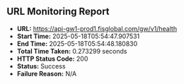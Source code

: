## URL Monitoring Report

- **URL:** https://api-gw1-prod1.fisglobal.com/gw/v1/health
- **Start Time:** 2025-05-18T05:54:47.907531
- **End Time:** 2025-05-18T05:54:48.180830
- **Total Time Taken:** 0.273299 seconds
- **HTTP Status Code:** 200
- **Status:** Success
- **Failure Reason:** N/A

